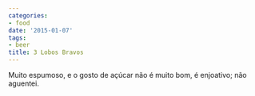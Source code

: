 ```yaml
---
categories:
- food
date: '2015-01-07'
tags:
- beer
title: 3 Lobos Bravos
---
```


Muito espumoso, e o gosto de açúcar não é muito bom, é enjoativo; não aguentei.